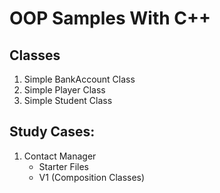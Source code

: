 # OOP Samples With C++
## Classes
1. Simple BankAccount Class
2. Simple Player Class
3. Simple Student Class
## Study Cases:
1. Contact Manager
   - Starter Files
   - V1 (Composition Classes)
